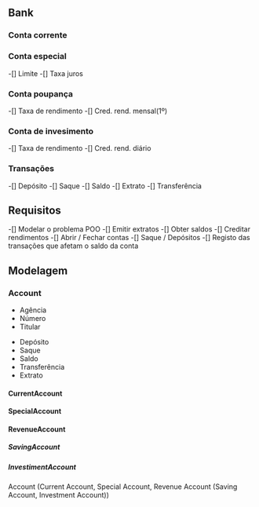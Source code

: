 ## Bank

### Conta corrente

### Conta especial
-[] Limite
-[] Taxa juros

### Conta poupança
-[] Taxa de rendimento
-[] Cred. rend. mensal(1º)

### Conta de invesimento
-[] Taxa de rendimento
-[] Cred. rend. diário

### Transações
-[] Depósito
-[] Saque
-[] Saldo
-[] Extrato
-[] Transferência 

## Requisitos
-[] Modelar o problema POO
-[] Emitir extratos
-[] Obter saldos
-[] Creditar rendimentos
-[] Abrir / Fechar contas
-[] Saque / Depósitos
-[] Registo das transações que afetam o saldo da conta  

## Modelagem
### Account
- Agência
- Número
- Titular
+ Depósito
+ Saque 
+ Saldo
+ Transferência
+ Extrato 

#### CurrentAccount

#### SpecialAccount

#### RevenueAccount

##### SavingAccount

##### InvestimentAccount

Account (Current Account, Special Account, Revenue Account (Saving Account, Investment Account))